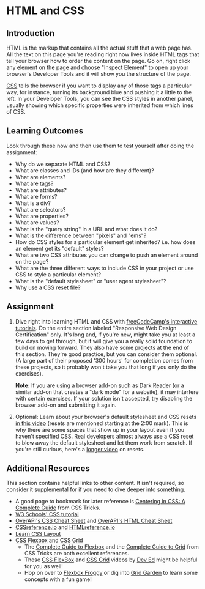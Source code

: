 # HTML and CSS

## Introduction

HTML is the markup that contains all the actual stuff that a web page has. All the text on this page you're reading right now lives inside HTML tags that tell your browser how to order the content on the page. Go on, right click any element on the page and choose "Inspect Element" to open up your browser's Developer Tools and it will show you the structure of the page.

[CSS](https://skillcrush.com/2012/04/03/css/) tells the browser if you want to display any of those tags a particular way, for instance, turning its background blue and pushing it a little to the left. In your Developer Tools, you can see the CSS styles in another panel, usually showing which specific properties were inherited from which lines of CSS.

## Learning Outcomes

Look through these now and then use them to test yourself after doing the assignment:

* Why do we separate HTML and CSS?
* What are classes and IDs \(and how are they different\)?
* What are elements?
* What are tags?
* What are attributes?
* What are forms?
* What is a div?
* What are selectors?
* What are properties?
* What are values?
* What is the "query string" in a URL and what does it do?
* What is the difference between "pixels" and "ems"?
* How do CSS styles for a particular element get inherited?  i.e. how does an element get its "default" styles?
* What are two CSS attributes you can change to push an element around on the page?
* What are the three different ways to include CSS in your project or use CSS to style a particular element?
* What is the "default stylesheet" or "user agent stylesheet"?
* Why use a CSS reset file?

## Assignment

1. Dive right into learning HTML and CSS with [freeCodeCamp's interactive tutorials](https://www.freecodecamp.org/learn). Do the entire section labeled "Responsive Web Design Certification" only. It's long and, if you're new, might take you at least a few days to get through, but it will give you a really solid foundation to build on moving forward. They also have some projects at the end of this section. They're good practice, but you can consider them optional. \(A large part of their proposed '300 hours' for completion comes from these projects, so it probably won't take you that long if you only do the exercises\).

   **Note:** If you are using a browser add-on such as Dark Reader \(or a similar add-on that creates a "dark mode" for a website\), it may interfere with certain exercises. If your solution isn't accepted, try disabling the browser add-on and submitting it again.

2. Optional: Learn about your browser's default stylesheet and CSS resets [in this video](https://www.youtube.com/watch?v=14Vb6tZCjEY) \(resets are mentioned starting at the 2:00 mark\). This is why there are some spaces that show up in your layout even if you haven't specified CSS. Real developers almost always use a CSS reset to blow away the default stylesheet and let them work from scratch. If you're still curious, here's a [longer video](https://www.youtube.com/watch?v=HqRFPLP7Ffs) on resets.

## Additional Resources

This section contains helpful links to other content. It isn't required, so consider it supplemental for if you need to dive deeper into something.

* A good page to bookmark for later reference is [Centering in CSS: A Complete Guide](https://css-tricks.com/centering-css-complete-guide/) from CSS Tricks.
* [W3 Schools' CSS tutorial](https://www.w3schools.com/css/)
* [OverAPI's CSS Cheat Sheet](https://overapi.com/css) and [OverAPI's HTML Cheat Sheet](https://overapi.com/html)
* [CSSreference.io](https://cssreference.io/) and [HTMLreference.io](https://htmlreference.io)
* [Learn CSS Layout](https://learnlayout.com/)
* [CSS Flexbox](https://flexbox.io/) and [CSS Grid](https://cssgrid.io/)
  * The [Complete Guide to Flexbox](https://css-tricks.com/snippets/css/a-guide-to-flexbox/) and the [Complete Guide to Grid](https://css-tricks.com/snippets/css/complete-guide-grid/) from CSS Tricks are both excellent references.
  * These [CSS FlexBox](https://youtu.be/FTlczfR82mQ) and [CSS Grid](https://youtu.be/EFafSYg-PkI) videos by [Dev Ed](https://www.youtube.com/channel/UClb90NQQcskPUGDIXsQEz5Q) might be helpful for you as well!
  * Hop on over to [Flexbox Froggy](https://flexboxfroggy.com/) or dig into [Grid Garden](https://cssgridgarden.com/) to learn some concepts with a fun game!

